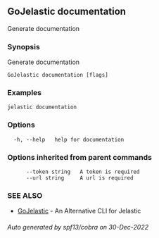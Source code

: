 ## GoJelastic documentation

Generate documentation

### Synopsis

Generate documentation

```
GoJelastic documentation [flags]
```

### Examples

```
jelastic documentation
```

### Options

```
  -h, --help   help for documentation
```

### Options inherited from parent commands

```
      --token string   A token is required
      --url string     A url is required
```

### SEE ALSO

* [GoJelastic](GoJelastic.md)	 - An Alternative CLI for Jelastic

###### Auto generated by spf13/cobra on 30-Dec-2022
